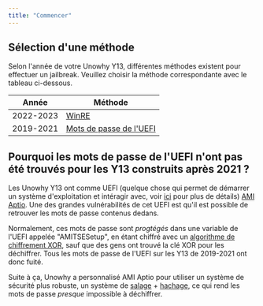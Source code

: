 ```yaml
---
title: "Commencer"
---
```


## Sélection d'une méthode

Selon l'année de votre Unowhy Y13, différentes méthodes existent pour effectuer un jailbreak. Veuillez choisir la méthode correspondante avec le tableau ci-dessous.

| Année | Méthode |
| - | - |
| 2022-2023 | [WinRE](/winre-verification.html) |
| 2019-2021 | [Mots de passe de l'UEFI](/uefi-passwords.html) |

## Pourquoi les mots de passe de l'UEFI n'ont pas été trouvés pour les Y13 construits après 2021 ?

Les Unowhy Y13 ont comme UEFI (quelque chose qui permet de démarrer un système d'exploitation et intéragir avec, voir [ici](https://en.wikipedia.org/wiki/UEFI) pour plus de détails) [AMI Aptio](https://www.ami.com/aptio/). Une des grandes vulnérabilités de cet UEFI est qu'il est possible de retrouver les mots de passe contenus dedans.

Normalement, ces mots de passe sont *progtégés* dans une variable de l'UEFI appelée "AMITSESetup", en étant chiffré avec un [algorithme de chiffrement XOR](https://en.wikipedia.org/wiki/XOR_cipher), sauf que des gens ont trouvé la clé XOR pour les déchiffrer. Tous les mots de passe de l'UEFI sur les Y13 de 2019-2021 ont donc fuité.

Suite à ça, Unowhy a personnalisé AMI Aptio pour utiliser un système de sécurité plus robuste, un système de [salage](https://en.wikipedia.org/wiki/Salt_(cryptography)) + [hachage](https://en.wikipedia.org/wiki/Cryptographic_hash_function), ce qui rend les mots de passe *presque* impossible à déchiffrer.